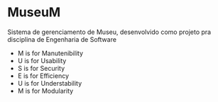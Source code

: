 # MuseuM
Sistema de gerenciamento de Museu, desenvolvido como projeto pra disciplina de Engenharia de Software

+ M is for Manutenibility
+ U is for Usability
+ S is for Security
+ E is for Efficiency
+ U is for Understability
+ M is for Modularity
